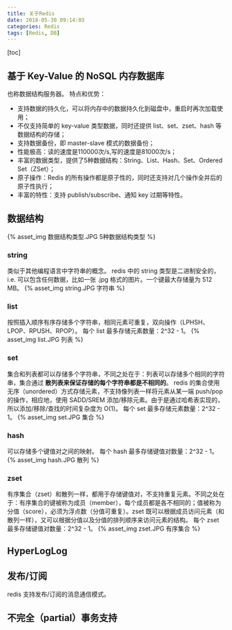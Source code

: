 ```yaml
---
title: 关于Redis
date: 2018-05-30 09:14:03
categories: Redis
tags: [Redis, DB]
---
```

[toc]
## 基于 Key-Value 的 NoSQL 内存数据库
也称数据结构服务器。
特点和优势：
* 支持数据的持久化，可以将内存中的数据持久化到磁盘中，重启时再次加载使用；
* 不仅支持简单的 key-value 类型数据，同时还提供 list、set、zset、hash 等数据结构的存储；
* 支持数据备份，即 master-slave 模式的数据备份；
* 性能极高：读的速度是110000次/s,写的速度是81000次/s；
* 丰富的数据类型，提供了5种数据结构：String、List、Hash、Set、Ordered Set（ZSet）；
* 原子操作：Redis 的所有操作都是原子性的，同时还支持对几个操作全并后的原子性执行；
* 丰富的特性：支持 publish/subscribe、通知 key 过期等特性。


## 数据结构
{% asset_img 数据结构类型.JPG 5种数据结构类型 %}

### string
类似于其他编程语言中字符串的概念。
redis 中的 string 类型是二进制安全的，i.e. 可以包含任何数据，比如一张 .jpg 格式的图片。一个键最大存储量为 512 MB。
{% asset_img string.JPG 字符串 %}

### list
按照插入顺序有序存储多个字符串，相同元素可重复，双向操作（LPHSH、LPOP、RPUSH、RPOP）。
每个 list 最多存储元素数量：2^32 - 1。
{% asset_img list.JPG 列表 %}

### set
集合和列表都可以存储多个字符串，不同之处在于：列表可以存储多个相同的字符串，集合通过 **散列表来保证存储的每个字符串都是不相同的**。
redis 的集合使用无序（unordered）方式存储元素，不支持像列表一样将元素从某一端 push/pop 的操作，相应地，使用 SADD/SREM 添加/移除元素。由于是通过哈希表实现的，所以添加/移除/查找的时间复杂度为 O(1)。
每个 set 最多存储元素数量：2^32 - 1。
{% asset_img set.JPG 集合 %}

### hash
可以存储多个键值对之间的映射。
每个 hash 最多存储键值对数量：2^32 - 1。
{% asset_img hash.JPG 散列 %}

### zset
有序集合（zset）和散列一样，都用于存储键值对，不支持重复元素。不同之处在于：有序集合的键被称为成员（member），每个成员都是各不相同的；值被称为分值（score），必须为浮点数（分值可重复）。zset 既可以根据成员访问元素（和散列一样），又可以根据分值以及分值的排列顺序来访问元素的结构。
每个 zset 最多存储键值对数量：2^32 - 1。
{% asset_img zset.JPG 有序集合 %}


## HyperLogLog


## 发布/订阅
redis 支持发布/订阅的消息通信模式。


## 不完全（partial）事务支持